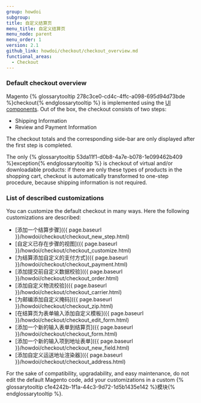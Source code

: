 ```yaml
---
group: howdoi
subgroup:
title: 自定义结算页
menu_title: 自定义结算页
menu_node: parent
menu_order: 1
version: 2.1
github_link: howdoi/checkout/checkout_overview.md
functional_areas:
  - Checkout
---
```


### Default checkout overview

Magento {% glossarytooltip 278c3ce0-cd4c-4ffc-a098-695d94d73bde %}checkout{% endglossarytooltip %} is implemented using the [UI components](http://devdocs.magento.com/guides/v2.1/ui_comp_guide/bk-ui_comps.html).
Out of the box, the checkout consists of two steps:

 - Shipping Information
 - Review and Payment Information

The checkout totals and the corresponding side-bar are only displayed after the first step is completed.

The only {% glossarytooltip 53da11f1-d0b8-4a7e-b078-1e099462b409 %}exception{% endglossarytooltip %} is checkout of virtual and/or downloadable products: if there are only these  types of products in the shopping cart, checkout is automatically transformed to one-step procedure, because shipping information is not required.

### List of described customizations
You can customize the default checkout in many ways. Here the following customizations are described:

 - [添加一个结算步骤]({{ page.baseurl }}/howdoi/checkout/checkout_new_step.html)
 - [自定义已存在步骤的视图]({{ page.baseurl }}/howdoi/checkout/checkout_customize.html)
 - [为结算添加自定义的支付方式]({{ page.baseurl }}/howdoi/checkout/checkout_payment.html)
 - [添加提交前自定义数据校验]({{ page.baseurl }}/howdoi/checkout/checkout_order.html)
 - [添加自定义物流校验]({{ page.baseurl }}/howdoi/checkout/checkout_carrier.html)
 - [为邮编添加自定义掩码]({{ page.baseurl }}/howdoi/checkout/checkout_zip.html)
 - [在结算页为表单输入添加自定义模板]({{ page.baseurl }}/howdoi/checkout/checkout_edit_form.html)
 - [添加一个新的输入表单到结算页]({{ page.baseurl }}/howdoi/checkout/checkout_form.html)
 - [添加一个新的输入项到地址表单]({{ page.baseurl }}/howdoi/checkout/checkout_new_field.html)
 - [添加自定义运送地址渲染器]({{ page.baseurl }}/howdoi/checkout/checkout_address.html)

For the sake of compatibility, upgradability, and easy maintenance, do not edit the default Magento code, add your customizations in a custom {% glossarytooltip c1e4242b-1f1a-44c3-9d72-1d5b1435e142 %}模块{% endglossarytooltip %}.
